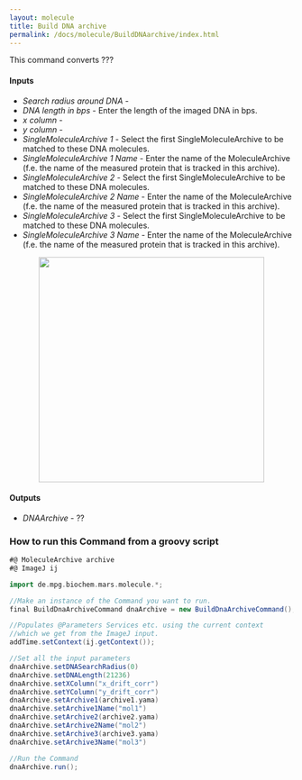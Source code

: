 ```yaml
---
layout: molecule
title: Build DNA archive
permalink: /docs/molecule/BuildDNAarchive/index.html
---
```


This command converts ???

#### Inputs
* *Search radius around DNA* -
* *DNA length in bps* - Enter the length of the imaged DNA in bps.
* *x column* -
* *y column* -
* *SingleMoleculeArchive 1* - Select the first SingleMoleculeArchive to be matched to these DNA molecules.
* *SingleMoleculeArchive 1 Name* - Enter the name of the MoleculeArchive (f.e. the name of the measured protein that is tracked in this archive).
* *SingleMoleculeArchive 2* - Select the first SingleMoleculeArchive to be matched to these DNA molecules.
* *SingleMoleculeArchive 2 Name* - Enter the name of the MoleculeArchive (f.e. the name of the measured protein that is tracked in this archive).
* *SingleMoleculeArchive 3* - Select the first SingleMoleculeArchive to be matched to these DNA molecules.
* *SingleMoleculeArchive 3 Name* - Enter the name of the MoleculeArchive (f.e. the name of the measured protein that is tracked in this archive).


<div style="text-align: center"><img  src='{{site.baseurl}}/docs/molecule/img/img6.png' width='400'/></div>

#### Outputs
* *DNAArchive* -  ??


### How to run this Command from a groovy script

```groovy
#@ MoleculeArchive archive
#@ ImageJ ij

import de.mpg.biochem.mars.molecule.*;

//Make an instance of the Command you want to run.
final BuildDnaArchiveCommand dnaArchive = new BuildDnaArchiveCommand();

//Populates @Parameters Services etc. using the current context
//which we get from the ImageJ input.
addTime.setContext(ij.getContext());

//Set all the input parameters
dnaArchive.setDNASearchRadius(0)
dnaArchive.setDNALength(21236)
dnaArchive.setXColumn("x_drift_corr")
dnaArchive.setYColumn("y_drift_corr")
dnaArchive.setArchive1(archive1.yama)
dnaArchive.setArchive1Name("mol1")
dnaArchive.setArchive2(archive2.yama)
dnaArchive.setArchive2Name("mol2")
dnaArchive.setArchive3(archive3.yama)
dnaArchive.setArchive3Name("mol3")

//Run the Command
dnaArchive.run();


```
